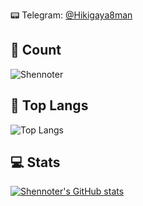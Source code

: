 📟 Telegram: [@Hikigaya8man](https://t.me/Hikigaya8man)
## 🤺 Count
![Shennoter](https://count.getloli.com/get/@Shennoter?theme=rule34)  
## 🥇 Top Langs
![Top Langs](https://github-readme-stats.vercel.app/api/top-langs/?username=shennoter&layout=compact&theme=buefy)  
## 💻 Stats
[![Shennoter's GitHub stats](https://github-readme-stats.vercel.app/api?username=Shennoter&show_icons=true&theme=graywhite)](https://github.com/anuraghazra/github-readme-stats)
